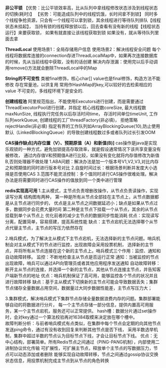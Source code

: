 **非公平锁**
【优势：比公平锁效率高，比从队列中拿线程修改状态涉及到线程状态的切换(耗时)】
【劣势：可能造成队列中的线程饥饿，长时间拿不到锁】
同时多个线程争抢资源，只会有一个线程可以拿到锁，其余线程进行等待队列排队【线程状态未挂起】，
当持有锁的线程释放锁以后，回去查看有没有新的线程【线程状态运行】来要获取锁，
如果有就直接让该线程获取到锁
如果没有，就从等待队列里面去拿


**ThreadLocal**
使用场景1：全局存储用户信息
使用场景2：解决线程安全问题 每个线程将数据库连接的connection存进ThreadLocalMap中，如果再次连接数据库的时候，先从当前线程中获取，没有的话创建
解决内存泄漏：使用完以后手动调用remove()方法就会删除ThreadLocal中的Map


**String的不可变性**
类被final修饰，核心char[] value也是final修饰，构造方法不能修改
存在常量池，以供复用
常用作HashMap的key,可以较好的去检索相应的value
不可变的，多线程环境下是安全的.


**创建线程池**
阿里规范指出，不能使用Executors进行创建，而是需要通过ThreadExecutorPool进行创建，并指定
核心线程数coreSize,
最大线程数maxNunSize,
线程执行完任务以后存活时间time，
存活时间单位timeUnit,
工作队列workQueue,
创建线程的工厂threadFactory(非必填)，
拒绝策略rejectHandle(非必填)
指定有界的工作队列如ArrayBlockingQueue(10),防止使用默认（LinkedBlockingQueue）的导致创建线程数过多或者队列过长引发OOM


**CAS操作缺点[内存位置（V）、预期原值（A）和新值(B)]**
cas操作是java是实现乐观锁的一种方式，避免加锁提高存取效率，就是假设通常情况下该共享变量没有被修改，
通过内存值V和预期值A进行比较，如果没有变化就将内存值修改为新值B,否则处理器不做处理
1.ABA问题：解决办法是加一个版本号V1,V2,V3,对比内存之和预期值的同时进行版本号对比
2.自旋时间过长：根据场景判断并发度大小选择是否使用CAS
3.范围不能灵活控制：多个值同时进行CAS操作很难处理。解决办法是将需要同时进行CAS操作的值放到同一个类中进行管理


**redis实现高可用**
1.主从模式，主节点负责增删改操作，从节点负责读操作，实现读写分离
  结构图有两种， 第一种是所有从节点全部挂在主节点上，从节点数据都是从主节点进行同步的，
               优点是主从节点之间数据延迟小；缺点是如果从节点过多，数据同步会花费大量时间
               第二种是主节点下挂载一个从节点，其余的从节点挂载到单个从节点上
               优化前者的减少主节点的数据同步性能消耗
优点：实现读写分离，配置简单，容易搭建，提高系统性能
缺点：主节点宕机无法选择哪个从节点代替主节点，主节点的写压力依然存在

2.哨兵模式，为了解决主从模式下主节点宕机，无法选择新的主节点问题。哨兵机制会对主从模式下的节点进行监控，出现故障会采用投票机制，
           选择新的主节点，并将所有从节点连接在这个新的主节点上。哨兵模式三个作用：监控、通知和自动故障转移。
   监控：不断地检查主从节点是否运行正常
   通知：当被监控的节点出现故障，哨兵可以通过API向管理员或者其他应用程序发送通知
   自动故障转移：断开主从节点的连接，并选择一个新的主节点，其他从节点连接主节点，并告知客户端新节点的地址
优点：哨兵机制保证了高可用，能够监控各个节点的状况并且进行故障转移
缺点：基于主从模式下切换新的主节点可能会导致数据丢失；集群节点储存全量数据占用空间，数据量过大同步数据性能差，主节点写压力大；

3.集群模式，解决哨兵模式下集群节点存储全量数据浪费内存的问题。集群部署能够自动的将数据进行分片，
          每一个主节点存储一部分信息，提供内置高可用服务，某一个主节点宕机，服务还可以正常提供。
  hash槽：数据分片通过set操作时，会对key通过一个算法校验再对16384取模来决定放在哪个槽中。   
  故障判断分析：与前者哨兵模式有点类似，在集群中每个节点会定期的向其他节点发送ping命令，通过有没有收到回复来判断其他节点是否下线，
              采用半数选举机制，集群中超过半数的节点认为目标节点下线，才会让目标节点下线。
优点：无中心结构，部署简单。所有Redis节点之间通过（PING-PANG机制），内部使用二进制协议优化传输
     可扩展性，可扩展主节点，释放单个主节点的写数据压力，节点可以动态添加或者删除
     能够实现自动故障转移，节点之间通过gossip协议交换状态信息，用投票机制完成主节点到从节点的角色转换